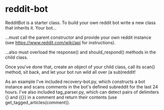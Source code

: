 # reddit-bot

RedditBot is a starter class.  To build your own reddit bot write a new class that inherits it.  Your
bot...

...must call the parent constructor and provide your own reddit instance (see https://www.reddit.com/wiki/api for instructions).

...also must overload the response() and should_respond() methods in the child class.

Once you've done that, create an object of your child class, call its scan() method, sit back, and let your bot run wild
all over (a sub)reddit!

As an example I've included recovery-bot.py, which constructs a bot instance and scans comments in the bot's defined subreddit for the last 24 hours.  I've also included tag_parser.py, which can detect pairs of delimiters {} and {{}} in a comment and return their contents (use get_tagged_articles(comment)).

